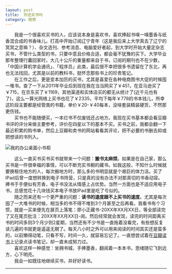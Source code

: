 ```yaml
---
layout: post  
title:  你还买书吗  
category: 随想  
---
```

&emsp;&emsp;我是一个很喜欢买书的人，应该说本身是喜欢书，喜欢捧起书嗅一嗅墨香与纸香混合成的书香味儿。打高中开始订阅辽宁青年（这是我后来上大学真去了辽宁的冥冥之意嘛？）、杂文选刊、参考消息、电脑爱好者起，到大学时开始大量定杂志买书，不管什么类型的书，只要中意且价格合适，都会毫不犹豫的买下。大学毕业那年整理行囊回家时，大几十公斤的重量都来自于书，订阅的期刊也不在少数，「中国计算机学会通讯」、「程序员」此类，最后很不幸把很多书遗留在了东北，再也无法找回，尤其是以前的教科书，挺怀念那些书上的珍贵笔记。  
&emsp;&emsp;在工作之后，更是变本加厉的买书，尤其是喜爱在各种电商图书大促的时候囤一堆书。查了一下从2011年毕业后到现在我在当当网买了￥451，在亚马逊买了￥715，在京东买了￥1169，其他渠道和实体店买的都无从统计了(近千元也有了)，这么一算光网络上买书也花了￥2335，平均下每年￥778的书本钱儿，所幸这阶段主要都是经管类的书籍，单价￥20-￥40每本，没啥套装精装硬货，不然那更伤钱。  
&emsp;&emsp;买书也不能随便买，一本烂书不仅废钱还占地方。我现在买书基本都会看豆瓣书评的评分来做主要参考，评价在四星以下的基本不买。买书之前，我都会翻一下最近积累的购书单，然后上豆瓣和卖书的网站看看其评论，把不必要的书删去抑或把想读的书列入。  

![我的办公桌面小书柜](http://vivlong.qiniudn.com/github/2014111001.jpg)  

&emsp;&emsp;这么一直买书买书买书就带来一个问题：**搬书太麻烦**。如果是在自己家，那么买书是一件很幸福的事情，可以不断充实书橱的藏书。如我这般，不知什么时候就要换租住地方的人，每次搬地方时，那么多的书明显就是个艰巨的体力活。买了IPad后曾一度想转换到电子书阵营，只是真的没有办法不对那真切的书香动容。捧书于手便似有芳香，电子书没法从情感上占优势。当然一方面也是不适应用电子书，总感觉花十几块钱买本电子书放IPad里是吃了亏似的。  
&emsp;&emsp;随之而来还有一个更严重的问题：**读书的速度跟不上买书的速度**。尤其是每次囤了一大堆书的时候，相当多的书不得不堆到3个月甚至之后再看。我看书有个习惯，就是一买来便先在扉页上落笔：廖小正藏书-20XX年XX月XX日，等全部读完了又在尾页批注：20XX年XX月XX日-阅。然后经常就会发现，读完的时间距离买书的时间多则3个月少则2星期，当然还有不少书是一直拖着没看完，有些想反复读几遍的书就更是遥遥无期了。每天八小时之外可以用来阅读的时间其实还是蛮多的，以前懒得动笔，只看不写，时间一久，就容易忘记了。一直想尝试着在[豆瓣读书](http://book.douban.com/people/pinnines/annotation/)上记录点读书笔记，却一直未成努力过。  
&emsp;&emsp;喜欢这样一种感觉：坐拥书城，手捧墨香，翻阅着一本本书，思绪随它飞到远方，心下明亮。  
&emsp;&emsp;我会一如既往地继续买书，并好好读书。
- - -
